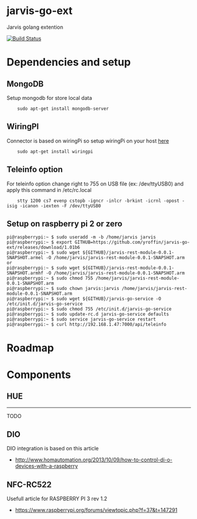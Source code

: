 # jarvis-go-ext
Jarvis golang extention

[![Build Status](https://travis-ci.org/yroffin/jarvis-go-ext.svg?branch=master)](https://travis-ci.org/yroffin/jarvis-go-ext)

# Dependencies and setup

## MongoDB

Setup mongodb for store local data

        sudo apt-get install mongodb-server

## WiringPI

Connector is based on wiringPi so setup wiringPi on your host [here](http://wiringpi.com)

        sudo apt-get install wiringpi

## Teleinfo option

For teleinfo option change right to 755 on USB file (ex: /dev/ttyUSB0) and apply this command in /etc/rc.local

        stty 1200 cs7 evenp cstopb -igncr -inlcr -brkint -icrnl -opost -isig -icanon -iexten -F /dev/ttyUSB0

## Setup on raspberry pi 2 or zero

    pi@raspberrypi:~ $ sudo useradd -m -b /home/jarvis jarvis
    pi@raspberrypi:~ $ export GITHUB=https://github.com/yroffin/jarvis-go-ext/releases/download/1.01b6
    pi@raspberrypi:~ $ sudo wget ${GITHUB}/jarvis-rest-module-0.0.1-SNAPSHOT.armel -O /home/jarvis/jarvis-rest-module-0.0.1-SNAPSHOT.arm
    or
    pi@raspberrypi:~ $ sudo wget ${GITHUB}/jarvis-rest-module-0.0.1-SNAPSHOT.armhf -O /home/jarvis/jarvis-rest-module-0.0.1-SNAPSHOT.arm
    pi@raspberrypi:~ $ sudo chmod 755 /home/jarvis/jarvis-rest-module-0.0.1-SNAPSHOT.arm
    pi@raspberrypi:~ $ sudo chown jarvis:jarvis /home/jarvis/jarvis-rest-module-0.0.1-SNAPSHOT.arm
    pi@raspberrypi:~ $ sudo wget ${GITHUB}/jarvis-go-service -O /etc/init.d/jarvis-go-service
    pi@raspberrypi:~ $ sudo chmod 755 /etc/init.d/jarvis-go-service
    pi@raspberrypi:~ $ sudo update-rc.d jarvis-go-service defaults
    pi@raspberrypi:~ $ sudo service jarvis-go-service restart
    pi@raspberrypi:~ $ curl http://192.168.1.47:7000/api/teleinfo

# Roadmap

# Components

## HUE
------
TODO

## DIO

DIO integration is based on this article
- http://www.homautomation.org/2013/10/09/how-to-control-di-o-devices-with-a-raspberry

## NFC-RC522

Usefull article for RASPBERRY PI 3 rev 1.2
- https://www.raspberrypi.org/forums/viewtopic.php?f=37&t=147291
